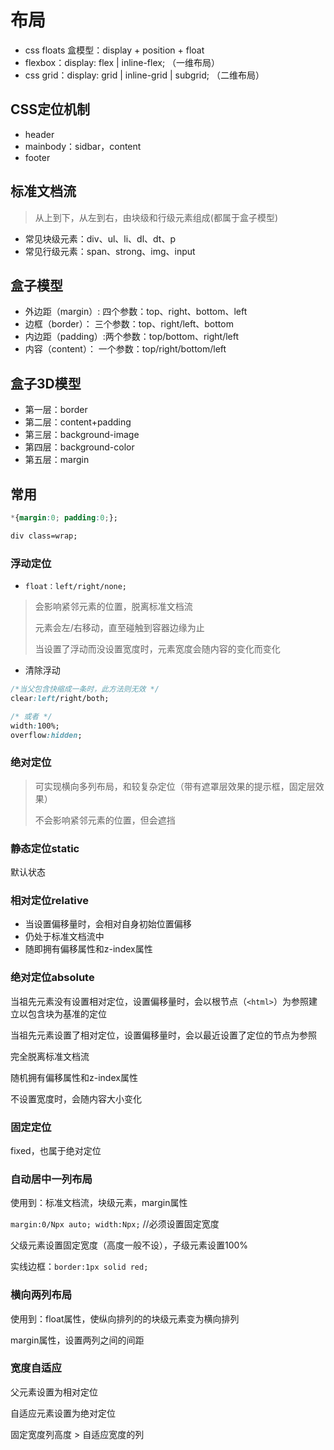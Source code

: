 # 布局

- css floats 盒模型：display + position + float
- flexbox：display: flex | inline-flex;
（一维布局）
- css grid：display: grid | inline-grid | subgrid;
（二维布局）

## CSS定位机制

- header
- mainbody：sidbar，content
- footer

## 标准文档流

> 从上到下，从左到右，由块级和行级元素组成(都属于盒子模型)

- 常见块级元素：div、ul、li、dl、dt、p
- 常见行级元素：span、strong、img、input

## 盒子模型

- 外边距（margin）: 四个参数：top、right、bottom、left
- 边框（border）：  三个参数：top、right/left、bottom
- 内边距（padding）:两个参数：top/bottom、right/left
- 内容（content）： 一个参数：top/right/bottom/left

## 盒子3D模型

- 第一层：border
- 第二层：content+padding
- 第三层：background-image
- 第四层：background-color
- 第五层：margin

## 常用

```css
*{margin:0; padding:0;};      

div class=wrap;    
```

### 浮动定位

- `float：left/right/none;`

> 会影响紧邻元素的位置，脱离标准文档流
>
> 元素会左/右移动，直至碰触到容器边缘为止
>
> 当设置了浮动而没设置宽度时，元素宽度会随内容的变化而变化

- 清除浮动

```css
/*当父包含快缩成一条时，此方法则无效 */
clear:left/right/both;

/* 或者 */
width:100%;
overflow:hidden;
```

### 绝对定位

> 可实现横向多列布局，和较复杂定位（带有遮罩层效果的提示框，固定层效果）
>
> 不会影响紧邻元素的位置，但会遮挡

### 静态定位static

默认状态

### 相对定位relative

- 当设置偏移量时，会相对自身初始位置偏移
- 仍处于标准文档流中
- 随即拥有偏移属性和z-index属性

### 绝对定位absolute

当祖先元素没有设置相对定位，设置偏移量时，会以根节点（`<html>`）为参照建立以包含块为基准的定位

当祖先元素设置了相对定位，设置偏移量时，会以最近设置了定位的节点为参照

完全脱离标准文档流

随机拥有偏移属性和z-index属性

不设置宽度时，会随内容大小变化

### 固定定位

fixed，也属于绝对定位

### 自动居中一列布局

使用到：标准文档流，块级元素，margin属性

`margin:0/Npx auto; width:Npx;`  //必须设置固定宽度

父级元素设置固定宽度（高度一般不设），子级元素设置100%

实线边框：`border:1px solid red;`

### 横向两列布局

使用到：float属性，使纵向排列的的块级元素变为横向排列

margin属性，设置两列之间的间距

### 宽度自适应

父元素设置为相对定位

自适应元素设置为绝对定位

固定宽度列高度 > 自适应宽度的列
